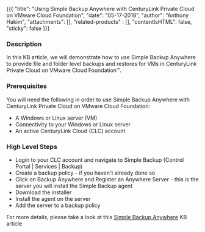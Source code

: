 {{{
  "title": "Using Simple Backup Anywhere with CenturyLink Private Cloud on VMware Cloud Foundation",
  "date": "05-17-2018",
  "author": "Anthony Hakim",
  "attachments": [],
  "related-products" : [],
  "contentIsHTML": false,
  "sticky": false
}}}

### Description
In this KB article, we will demonstrate how to use Simple Backup Anywhere to provide file and folder level backups and restores for VMs in CenturyLink Private Cloud on VMware Cloud Foundation™.

### Prerequisites
You will need the following in order to use Simple Backup Anywhere with CenturyLink Private Cloud on VMware Cloud Foundation:

* A Windows or Linux server (VM)
* Connectivity to your Windows or Linux server
* An active CenturyLink Cloud (CLC) account

### High Level Steps
* Login to your CLC account and navigate to Simple Backup (Control Portal | Services | Backup)
* Create a backup policy - if you haven't already done so
* Click on Backup Anywhere and Register an Anywhere Server - this is the server you will install the Simple Backup agent
* Download the installer
* Install the agent on the server
* Add the server to a backup policy

For more details, please take a look at this [Simple Backup Anywhere](../Backup/backup-anywhere.md) KB article
